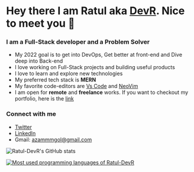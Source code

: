 # Hey there I am Ratul aka [DevR](http://devr.netlify.app). Nice to meet you 👋

### I am a Full-Stack developer and a Problem Solver

- My 2022 goal is to get into DevOps, Get better at front-end and Dive deep into Back-end
- I love working on Full-Stack projects and building useful products
- I love to learn and explore new technologies
- My preferred tech stack is **MERN**
- My favorite code-editors are [Vs Code](https://code.visualstudio.com/) and [NeoVim](https://neovim.io/)
- I am open for **remote** and **freelance** works. If you want to checkout my portfolio, here is the [link](http://devr.netlify.app)

### Connect with me

- [Twitter](https://twitter.com/Ratul_devR)
- [LinkedIn](https://www.linkedin.com/in/minhazur-rahman-ratul-407352211/)
- Gmail: azammmgol@gmail.com

![Ratul-DevR's GitHub stats](https://github-readme-stats.vercel.app/api?username=ratul-devr&show_icons=true&theme=radical)

[![Most used programming languages of Ratul-DevR](https://github-readme-stats.vercel.app/api/top-langs/?username=ratul-devr)](https://github.com/anuraghazra/github-readme-stats)
